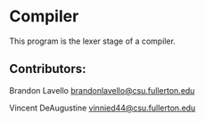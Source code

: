 # Compiler
 This program is the lexer stage of a compiler.

## Contributors:

Brandon Lavello
brandonlavello@csu.fullerton.edu

Vincent DeAugustine
vinnied44@csu.fullerton.edu
